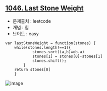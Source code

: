 ## [1046. Last Stone Weight](https://leetcode.com/problems/last-stone-weight/description/?envType=problem-list-v2&envId=heap-priority-queue)

- 문제출처 : leetcode
- 개념 : 힙
- 난이도 : easy

```
var lastStoneWeight = function(stones) {
    while(stones.length!==1){
            stones.sort((a,b)=>b-a)
            stones[1] = stones[0]-stones[1]
            stones.shift();
        }
    return stones[0]
    }
```

![image](https://github.com/user-attachments/assets/713ade23-57e9-4b6a-a85a-d16a944d7ffc)
